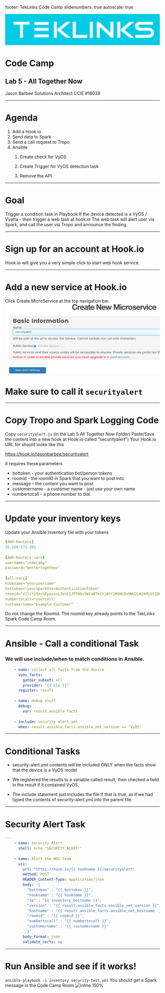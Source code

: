 footer: TekLinks Code Camp
slidenumbers: true
autoscale: true

![left inline](images/teklinks.png)
# Code Camp
## Lab 5 - All Together Now
Jason Barbee
Solutions Architect
CCIE #18039

---
Agenda
==

1. Add a Hook.io 
  1. Send data to Spark
  1. Send a call request to Tropo
1. Ansible
    1. Create check for VyOS
    1. Create Trigger for VyOS detection task
    
    1. Remove the API

---
# Goal
Trigger a condition task in Playbook
If the device detected is a VyOS / Vyatta - then trigger a web task at hook.io
The web task will alert user via Spark, and call the user via Tropo and announce the finding.

---
# Sign up for an account at Hook.io
Hook.io will give you a very simple click to start web hook service.

---
# Add a new service at Hook.io
Click Create MicroService at the top navigation bar.
![100%](images/hook-new.png)
# Make sure to call it ```securityalert```

---
# Copy Tropo and Spark Logging Code
Copy ```securityalert.js``` (in the Lab 5 All Together Now Folder)
Paste/Save the content into a new hook at Hook.io called "securityalert")
Your Hook.io URL for should looke like this

https://hook.io/jasonbarbee/securityalert

It requires these parameters

* bottoken - your authentication bot/person tokens
* roomid - the roomID in Spark that you want to post into.
* message - the content you want to post
* customername - a customer name - just use your own name
* numbertocall - a phone number to dial
---
# Update your inventory keys
Update your Ansible inventory file with your tokens

```yaml
[AWS-Routers]
35.166.172.203

[AWS-Routers:vars]
username="codecamp"
password="bettertogether"

[all:vars]
hookname="yourusername"
bottoken="yourSparkUserAuthenticationToken"
roomid="Y2lzY29zcGFyazovL3VzL1JPT00vYWI4NTk1YjAtY2M3NC0xMWU2LWJkMjUtZDU5Y2U3ZjUxOTE5"
numbertocall="yourcell"
customername="Example Customer"
```
Do not change the Roomid. The roomid key already points to the TekLinks Spark Code Camp Room.

---
# Ansible - Call a conditional Task
### We will use include/when to match conditions in Ansible.
```yaml
    - name: collect all facts from the device
      vyos_facts:
        gather_subset: all
        provider: "{{ cli }}"
      register: result

    - name: debug stuff
      debug:
        var: result.ansible_facts

    - include: security-alert.yml
      when: result.ansible_facts.ansible_net_version == "VyOS"
```
---
# Conditional Tasks
* security-alert.yml contents will be included ONLY when the facts show that the device is a VyOS model

* We registered the results to a variable called result, then checked a field in the result if it contained VyOS.

* The include statement just includes the file if that is true, as if we had typed the contents of security-alert.yml into the parent file.

---
# Security Alert Task
```yaml
---
    - name: Security Alert
      shell: echo "SECURITY ALERT!"

    - name: Alert the NOC Team
      uri:
        url: "https://hook.io/{{ hookname }}/securityalert"
        method: POST
        HEADER_Content-Type: application/json
        body: '{ 
          "bottoken" : "{{ bottoken }}", 
          "hookname" : "{{ hookname }}", 
          "ip" : "{{ inventory_hostname }}", 
          "version" : "{{ result.ansible_facts.ansible_net_version }}", 
          "hostname" : "{{ result.ansible_facts.ansible_net_hostname  }}", 
          "roomid" : "{{ roomid }}", 
          "numbertocall" : "{{ numbertocall }}", 
          "customername" : "{{ customername }}"
          }'
        body_format: json
        validate_certs: no
```
---
# Run Ansible and see if it works!

```ansible-playbook -i inventory security-test.yml```
You should get a Spark message in the Code Camp Room 
![inline 150%](images/spark-ansible.png)
